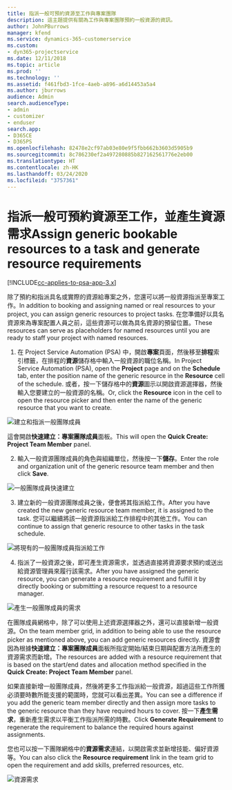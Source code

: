 ```yaml
---
title: 指派一般可預約資源至工作與專案團隊
description: 這主題提供有關為工作與專案團隊預約一般資源的資訊。
author: JohnPBurrows
manager: kfend
ms.service: dynamics-365-customerservice
ms.custom:
- dyn365-projectservice
ms.date: 12/11/2018
ms.topic: article
ms.prod: ''
ms.technology: ''
ms.assetid: f461fbd3-1fce-4aeb-a896-a6d14453a5a4
ms.author: jburrows
audience: Admin
search.audienceType:
- admin
- customizer
- enduser
search.app:
- D365CE
- D365PS
ms.openlocfilehash: 82478e2cf97ab03e80e9f5fbb662b3603d5905b9
ms.sourcegitcommit: 8c786230ef2a497280885b827162561776e2eb00
ms.translationtype: HT
ms.contentlocale: zh-HK
ms.lasthandoff: 03/24/2020
ms.locfileid: "3757361"
---
```

# <a name="assign-generic-bookable-resources-to-a-task-and-generate-resource-requirements"></a><span data-ttu-id="7390a-103">指派一般可預約資源至工作，並產生資源需求</span><span class="sxs-lookup"><span data-stu-id="7390a-103">Assign generic bookable resources to a task and generate resource requirements</span></span> 

[!INCLUDE[cc-applies-to-psa-app-3.x](../includes/cc-applies-to-psa-app-3x.md)]

<span data-ttu-id="7390a-104">除了預約和指派具名或實際的資源給專案之外，您還可以將一般資源指派至專案工作。</span><span class="sxs-lookup"><span data-stu-id="7390a-104">In addition to booking and assigning named or real resources to your project, you can assign generic resources to project tasks.</span></span> <span data-ttu-id="7390a-105">在您準備好以具名資源來為專案配置人員之前，這些資源可以做為具名資源的預留位置。</span><span class="sxs-lookup"><span data-stu-id="7390a-105">These resources can serve as placeholders for named resources until you are ready to staff your project with named resources.</span></span> 

1. <span data-ttu-id="7390a-106">在 Project Service Automation (PSA) 中，開啟**專案**頁面，然後移至**排程**索引標籤，在排程的**資源**儲存格中輸入一般資源的職位名稱。</span><span class="sxs-lookup"><span data-stu-id="7390a-106">In Project Service Automation (PSA), open the **Project** page and on the **Schedule** tab, enter the position name of the generic resource in the **Resource** cell of the schedule.</span></span> <span data-ttu-id="7390a-107">或者，按一下儲存格中的**資源**圖示以開啟資源選擇器，然後輸入您要建立的一般資源的名稱。</span><span class="sxs-lookup"><span data-stu-id="7390a-107">Or, click the **Resource** icon in the cell to open the resource picker and then enter the name of the generic resource that you want to create.</span></span>

![建立和指派一般團隊成員](media/RM-how-to-9.png)

<span data-ttu-id="7390a-109">這會開啟**快速建立：專案團隊成員**面板。</span><span class="sxs-lookup"><span data-stu-id="7390a-109">This will open the **Quick Create: Project Team Member** panel.</span></span> 

2. <span data-ttu-id="7390a-110">輸入一般資源團隊成員的角色與組織單位，然後按一下**儲存**。</span><span class="sxs-lookup"><span data-stu-id="7390a-110">Enter the role and organization unit of the generic resource team member and then click **Save**.</span></span>

![一般團隊成員快速建立](media/RM-how-to-10.png)

3. <span data-ttu-id="7390a-112">建立新的一般資源團隊成員之後，便會將其指派給工作。</span><span class="sxs-lookup"><span data-stu-id="7390a-112">After you have created the new generic resource team member, it is assigned to the task.</span></span> <span data-ttu-id="7390a-113">您可以繼續將該一般資源指派給工作排程中的其他工作。</span><span class="sxs-lookup"><span data-stu-id="7390a-113">You can continue to assign that generic resource to other tasks in the task schedule.</span></span>

![將現有的一般團隊成員指派給工作](media/RM-how-to-11.png)

4. <span data-ttu-id="7390a-115">指派了一般資源之後，即可產生資源需求，並透過直接將資源要求預約或送出給資源管理員來履行該需求。</span><span class="sxs-lookup"><span data-stu-id="7390a-115">After you have assigned the generic resource, you can generate a resource requirement and fulfill it by directly booking or submitting a resource request to a resource manager.</span></span>

![產生一般團隊成員的需求](media/RM-how-to-12.png)

<span data-ttu-id="7390a-117">在團隊成員網格中，除了可以使用上述資源選擇器之外，還可以直接新增一般資源。</span><span class="sxs-lookup"><span data-stu-id="7390a-117">On the team member grid, in addition to being able to use the resource picker as mentioned above, you can add generic resources directly.</span></span> <span data-ttu-id="7390a-118">資源會因為根據**快速建立：專案團隊成員**面板所指定開始/結束日期與配置方法所產生的資源需求而新增。</span><span class="sxs-lookup"><span data-stu-id="7390a-118">The resources are added with a resource requirement that is based on the start/end dates and allocation method specified in the **Quick Create: Project Team Member** panel.</span></span>

<span data-ttu-id="7390a-119">如果直接新增一般團隊成員，然後將更多工作指派給一般資源，超過這些工作所獲必須要時數所能支援的範圍時，您就可以看出差異。</span><span class="sxs-lookup"><span data-stu-id="7390a-119">You can see a difference if you add the generic team member directly and then assign more tasks to the generic resource than they have required hours to cover.</span></span> <span data-ttu-id="7390a-120">按一下**產生需求**，重新產生需求以平衡工作指派所需的時數。</span><span class="sxs-lookup"><span data-stu-id="7390a-120">Click **Generate Requirement** to regenerate the requirement to balance the required hours against assignments.</span></span>

<span data-ttu-id="7390a-121">您也可以按一下團隊網格中的**資源需求**連結，以開啟需求並新增技能、偏好資源等。</span><span class="sxs-lookup"><span data-stu-id="7390a-121">You can also click the **Resource requirement** link in the team grid to open the requirement and add skills, preferred resources, etc.</span></span>

![資源需求](media/RM-how-to-13.png)

